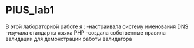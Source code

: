# PIUS_lab1
В этой лабораторной работе я :
-настраивала систему именования DNS
-изучала стандарты языка PHP 
-создала собственные правила валидации для демонстрации работы валидатора

